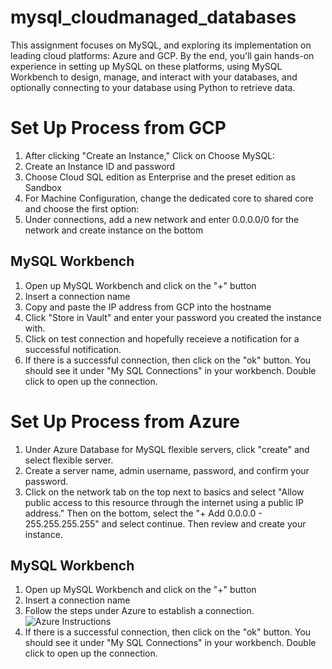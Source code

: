 # mysql_cloudmanaged_databases
This assignment focuses on MySQL, and exploring its implementation on leading cloud platforms: Azure and GCP. By the end, you'll gain hands-on experience in setting up MySQL on these platforms, using MySQL Workbench to design, manage, and interact with your databases, and optionally connecting to your database using Python to retrieve data.

# Set Up Process from GCP

1. After clicking "Create an Instance," Click on Choose MySQL:
2. Create an Instance ID and password
3. Choose Cloud SQL edition as Enterprise and the preset edition as Sandbox
4. For Machine Configuration, change the dedicated core to shared core and choose the first option:
6.  Under connections, add a new network and enter 0.0.0.0/0 for the network and create instance on the bottom
## MySQL Workbench 
1. Open up MySQL Workbench and click on the "+" button
2. Insert a connection name
3. Copy and paste the IP address from GCP into the hostname
4. Click "Store in Vault" and enter your password you created the instance with.
5. Click on test connection and hopefully receieve a notification for a successful notification. 
6. If there is a successful connection, then click on the "ok" button. You should see it under "My SQL Connections" in your workbench. Double click to open up the connection. 

# Set Up Process from Azure
1. Under Azure Database for MySQL flexible servers, click "create" and select flexible server.
2. Create a server name, admin username, password, and confirm your password.
3. Click on the network tab on the top next to basics and select "Allow public access to this resource through the internet using a public IP address." Then on the bottom, select the "+ Add 0.0.0.0 - 255.255.255.255" and select continue. Then review and create your instance.
## MySQL Workbench 
1. Open up MySQL Workbench and click on the "+" button
2. Insert a connection name
3. Follow the steps under Azure to establish a connection.
![Azure Instructions](https://imgur.com/aO7vezg)
4. If there is a successful connection, then click on the "ok" button. You should see it under "My SQL Connections" in your workbench. Double click to open up the connection. 
